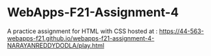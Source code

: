 # WebApps-F21-Assignment-4
A practice assignment for HTML with CSS
hosted at : https://44-563-webapps-f21.github.io/webapps-f21-assignment-4-NARAYANREDDYDODLA/play.html
